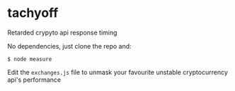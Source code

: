 # tachyoff
Retarded crypyto api response timing

No dependencies, just clone the repo and:

```
$ node measure
```

Edit the `exchanges.js` file to unmask your favourite unstable cryptocurrency api's performance

